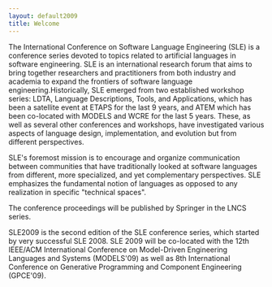 ```yaml
---
layout: default2009
title: Welcome
---
```

The International Conference on Software Language Engineering (SLE) is a conference series devoted to topics related to artificial languages in software engineering. SLE is an international research forum that aims to bring together researchers and practitioners from both industry and academia to expand the frontiers of software language engineering.Historically, SLE emerged from two established workshop series: LDTA, Language Descriptions, Tools, and Applications, which has been a satellite event at ETAPS for the last 9 years, and ATEM which has been co-located with MODELS and WCRE for the last 5 years. These, as well as several other conferences and workshops, have investigated various aspects of language design, implementation, and evolution but from different perspectives.

SLE's foremost mission is to encourage and organize communication between communities that have traditionally looked at software languages from different, more specialized, and yet complementary perspectives. SLE emphasizes the fundamental notion of languages as opposed to any realization in specific "technical spaces".

The conference proceedings will be published by Springer in the LNCS series.

SLE2009 is the second edition of the SLE conference series, which started by very successful SLE 2008. SLE 2009 will be co-located with the 12th IEEE/ACM International Conference on Model-Driven Engineering Languages and Systems (MODELS'09) as well as 8th International Conference on Generative Programming and Component Engineering (GPCE'09).
